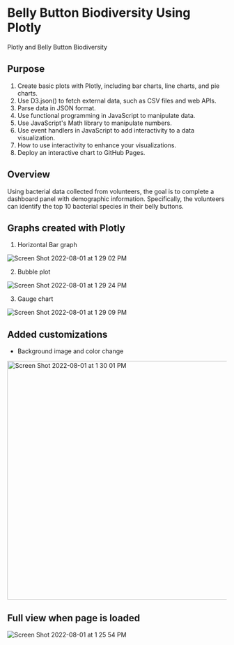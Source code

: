 # Belly Button Biodiversity Using Plotly
Plotly and Belly Button Biodiversity

## Purpose
1. Create basic plots with Plotly, including bar charts, line charts, and pie charts.
2. Use D3.json() to fetch external data, such as CSV files and web APIs.
3. Parse data in JSON format.
4. Use functional programming in JavaScript to manipulate data.
5. Use JavaScript's Math library to manipulate numbers.
6. Use event handlers in JavaScript to add interactivity to a data visualization.
7. How to use interactivity to enhance your visualizations.
8. Deploy an interactive chart to GitHub Pages.

## Overview
Using bacterial data collected from volunteers, the goal is to complete a dashboard panel with demographic information. Specifically, the volunteers can identify the top 10 bacterial species in their belly buttons. 


## Graphs created with Plotly
1. Horizontal Bar graph

![Screen Shot 2022-08-01 at 1 29 02 PM](https://user-images.githubusercontent.com/104115586/182230279-7bc63740-473b-4df8-a151-ad7b8f6d48db.png)



2. Bubble plot 

![Screen Shot 2022-08-01 at 1 29 24 PM](https://user-images.githubusercontent.com/104115586/182230349-016fa3bd-ac7d-40ff-ac4a-1b97b07af3d6.png)


3. Gauge chart

![Screen Shot 2022-08-01 at 1 29 09 PM](https://user-images.githubusercontent.com/104115586/182230369-e492cf7b-c589-4756-ae39-0c6e22333e57.png)


## Added customizations
 - Background image and color change 
 
 <img width="547" alt="Screen Shot 2022-08-01 at 1 30 01 PM" src="https://user-images.githubusercontent.com/104115586/182230546-72acea7f-da25-436b-87c9-86e448992b69.png">

## Full view when page is loaded

![Screen Shot 2022-08-01 at 1 25 54 PM](https://user-images.githubusercontent.com/104115586/182230779-6aed9452-bcd5-47f8-b019-8edb8f8ef0f7.png)


